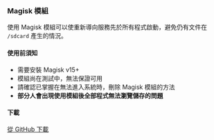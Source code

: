 ### Magisk 模組

使用 Magisk 模組可以使重新導向服務先於所有程式啟動，避免仍有文件在 `/sdcard` 產生的情況。

#### 使用前須知

* 需要安裝 Magisk v15+
* 模組尚在測試中，無法保證可用
* 請確認已掌握在無法進入系統時，刪除 Magisk 模組的方法
* **部分人會出現使用模組後全部程式無法瀏覽儲存的問題**

#### 下載

[從 GitHub 下載](https://github.com/RikkaApps/StorageRedirect-assets/raw/master/assets/magisk-module.zip)
